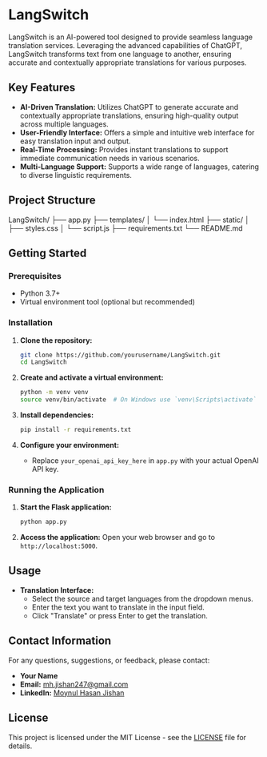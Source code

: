 # LangSwitch

LangSwitch is an AI-powered tool designed to provide seamless language translation services. Leveraging the advanced capabilities of ChatGPT, LangSwitch transforms text from one language to another, ensuring accurate and contextually appropriate translations for various purposes.

## Key Features
- **AI-Driven Translation:** Utilizes ChatGPT to generate accurate and contextually appropriate translations, ensuring high-quality output across multiple languages.
- **User-Friendly Interface:** Offers a simple and intuitive web interface for easy translation input and output.
- **Real-Time Processing:** Provides instant translations to support immediate communication needs in various scenarios.
- **Multi-Language Support:** Supports a wide range of languages, catering to diverse linguistic requirements.

## Project Structure
LangSwitch/
├── app.py
├── templates/
│   └── index.html
├── static/
│   ├── styles.css
│   └── script.js
├── requirements.txt
└── README.md


## Getting Started

### Prerequisites
- Python 3.7+
- Virtual environment tool (optional but recommended)

### Installation

1. **Clone the repository:**
    ```bash
    git clone https://github.com/yourusername/LangSwitch.git
    cd LangSwitch
    ```

2. **Create and activate a virtual environment:**
    ```bash
    python -m venv venv
    source venv/bin/activate  # On Windows use `venv\Scripts\activate`
    ```

3. **Install dependencies:**
    ```bash
    pip install -r requirements.txt
    ```

4. **Configure your environment:**
    - Replace `your_openai_api_key_here` in `app.py` with your actual OpenAI API key.

### Running the Application

1. **Start the Flask application:**
    ```bash
    python app.py
    ```

2. **Access the application:**
    Open your web browser and go to `http://localhost:5000`.

## Usage

- **Translation Interface:**
    - Select the source and target languages from the dropdown menus.
    - Enter the text you want to translate in the input field.
    - Click "Translate" or press Enter to get the translation.

## Contact Information

For any questions, suggestions, or feedback, please contact:

- **Your Name**
- **Email:** mh.jishan247@gmail.com
- **LinkedIn:** [Moynul Hasan Jishan](https://www.linkedin.com/in/yourprofile)

## License

This project is licensed under the MIT License - see the [LICENSE](LICENSE) file for details.